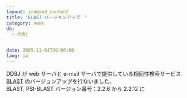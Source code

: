 ```yaml
---
layout: indexed_content
title: 'BLAST バージョンアップ　'
category: news
db:
  - ddbj


date: 2005-11-01T00:00:00
lang: ja
---
```


DDBJ が web サーバと e-mail サーバで提供している相同性検索サービス <a href="http://blast.ddbj.nig.ac.jp/">BLAST</a> のバージョンアップを行ないました。<br>BLAST, PSI-BLAST バージョン番号：2.2.6 から 2.2.12 に
